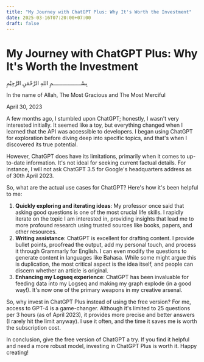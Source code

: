 ```yaml
---
title: "My Journey with ChatGPT Plus: Why It's Worth the Investment"
date: 2025-03-16T07:20:00+07:00
draft: false
---
```


# My Journey with ChatGPT Plus: Why It's Worth the Investment

بِسْــــــــــــــــــمِ اللهِ الرَّحْمَنِ الرَّحِيْمِ

In the name of Allah, The Most Gracious and The Most Merciful

April 30, 2023

A few months ago, I stumbled upon ChatGPT; honestly, I wasn't very interested initially. It seemed like a toy, but everything changed when I learned that the API was accessible to developers. I began using ChatGPT for exploration before diving deep into specific topics, and that's when I discovered its true potential.

However, ChatGPT does have its limitations, primarily when it comes to up-to-date information. It's not ideal for seeking current factual details. For instance, I will not ask ChatGPT 3.5 for Google's headquarters address as of 30th April 2023.

So, what are the actual use cases for ChatGPT? Here's how it's been helpful to me:

1. **Quickly exploring and iterating ideas**: My professor once said that asking good questions is one of the most crucial life skills. I rapidly iterate on the topic I am interested in, providing insights that lead me to more profound research using trusted sources like books, papers, and other resources.
2. **Writing assistance**: ChatGPT is excellent for drafting content. I provide bullet points, proofread the output, add my personal touch, and process it through Grammarly for English. I can even modify the questions to generate content in languages like Bahasa. While some might argue this is duplication, the most critical aspect is the idea itself, and people can discern whether an article is original.
3. **Enhancing my Logseq experience**: ChatGPT has been invaluable for feeding data into my Logseq and making my graph explode (in a good way!). It's now one of the primary weapons in my creative arsenal.

So, why invest in ChatGPT Plus instead of using the free version? For me, access to GPT-4 is a game-changer. Although it's limited to 25 questions per 3 hours (as of April 2023), it provides more precise and better answers (I rarely hit the limit anyway). I use it often, and the time it saves me is worth the subscription cost.

In conclusion, give the free version of ChatGPT a try. If you find it helpful and need a more robust model, investing in ChatGPT Plus is worth it. Happy creating!
